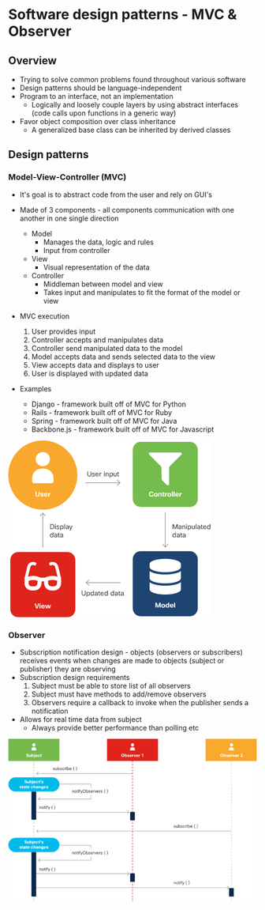 # Software design patterns - MVC & Observer

## Overview

* Trying to solve common problems found throughout various software
* Design patterns should be language-independent
* Program to an interface, not an implementation
    * Logically and loosely couple layers by using abstract interfaces (code calls upon functions in a generic way)
* Favor object composition over class inheritance
    * A generalized base class can be inherited by derived classes

## Design patterns 

### Model-View-Controller (MVC)

* It's goal is to abstract code from the user and rely on GUI's
* Made of 3 components - all components communication with one another in one single direction
    * Model
        * Manages the data, logic and rules
        * Input from controller
    * View
        * Visual representation of the data
    * Controller
        * Middleman between model and view
        * Takes input and manipulates to fit the format of the model or view
        
* MVC execution
    1. User provides input
    2. Controller accepts and manipulates data
    3. Controller send manipulated data to the model
    4. Model accepts data and sends selected data to  the view
    5. View accepts data and displays to user
    6. User is displayed with updated data

* Examples
    * Django - framework built off of MVC for Python
    * Rails - framework built off of MVC for Ruby
    * Spring - framework built off of MVC for Java
    * Backbone.js - framework built off of MVC for Javascript

![](img/2021-01-04-06-42-43.png)
    
### Observer

* Subscription notification design - objects (observers or subscribers) receives events when changes are made to objects (subject or publisher) they are observing
* Subscription design requirements
    1. Subject must be able to store list of all observers
    2. Subject must have methods to add/remove observers
    3. Observers require a callback to invoke when the publisher sends a notification
* Allows for real time data from subject
    * Always provide better performance than polling etc    

![](img/2021-01-04-06-38-03.png)


